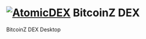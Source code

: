 # [![AtomicDEX](http://www.weby.si/test/bitcoinz/dex-logo.png)](https://atomicdex.io) BitcoinZ DEX
BitcoinZ DEX Desktop
